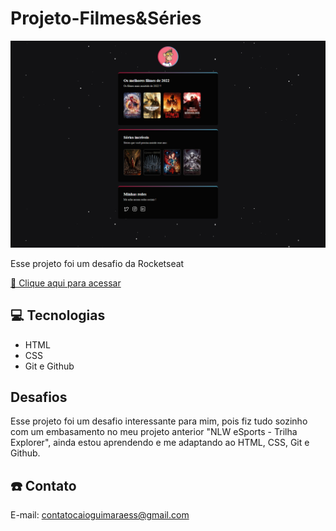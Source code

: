 # Projeto-Filmes&Séries

![preview](./.github/preview.png)

Esse projeto foi um desafio da Rocketseat

[🔗 Clique aqui para acessar](https://caioguimaraes18.github.io/nlw-filmes-series/)


## 💻 Tecnologias

- HTML
- CSS
- Git e Github

## Desafios 

Esse projeto foi um desafio interessante para mim, pois fiz tudo sozinho com um embasamento no meu projeto anterior "NLW eSports - Trilha Explorer", ainda estou aprendendo e me adaptando ao HTML, CSS, Git e Github. 

## ☎️ Contato

E-mail: contatocaioguimaraess@gmail.com